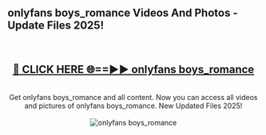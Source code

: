 <h2>onlyfans boys_romance Videos And Photos - Update Files 2025!</h2>
<br>
<div align="center">
<h2><a href="https://linkcuts.com/hfmhzwbr" rel="nofollow">🔴 CLICK HERE 🌐==►► onlyfans boys_romance</a></h2>
<br>
Get onlyfans boys_romance and all content. Now you can access all videos and pictures of onlyfans boys_romance. New Updated Files 2025!
<br>
<br>
<a href="https://linkcuts.com/hfmhzwbr" rel="nofollow" data-target="animated-image.originalLink"><img src="https://i.ibb.co.com/WyWwxjT/player-gif2.gif" alt="onlyfans boys_romance" style="max-width: 100%; display: inline-block;" data-target="animated-image.originalImage"></a>
</div>
<br>